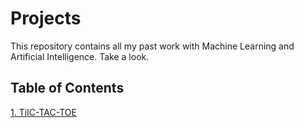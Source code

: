 # Projects
This repository contains all my past work with Machine Learning and Artificial Intelligence. Take a look.

## Table of Contents
[1. TiIC-TAC-TOE](#/main/Puzzle_game)
